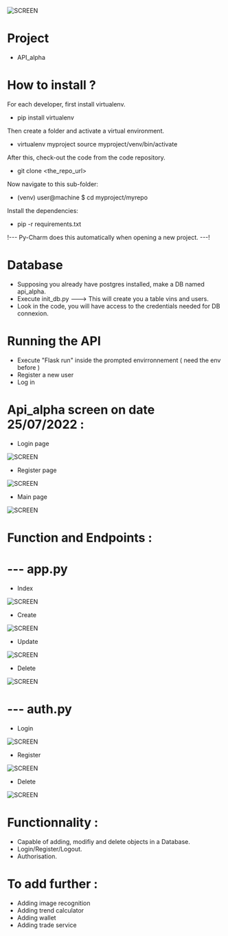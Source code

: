 ![SCREEN](https://i.postimg.cc/k4cVbbRW/banniere.jpg)

# Project
- API_alpha

# How to install ?

For each developer, first install virtualenv.

  - pip install virtualenv

Then create a folder and activate a virtual environment.

  - virtualenv myproject source myproject/venv/bin/activate

After this, check-out the code from the code repository.

  - git clone <the_repo_url>

Now navigate to this sub-folder:

  - (venv) user@machine $ cd myproject/myrepo

Install the dependencies:

  - pip -r requirements.txt

!--- Py-Charm does this automatically when opening a new project. ---!

# Database

- Supposing you already have postgres installed, make a DB named api_alpha.
- Execute init_db.py ---> This will create you a table vins and users.
- Look in the code, you will have access to the credentials needed for DB connexion.

# Running the API

- Execute "Flask run" inside the prompted envirronnement ( need the env before )
- Register a new user
- Log in

# Api_alpha screen on date 25/07/2022 :

- Login page

![SCREEN](https://i.postimg.cc/tg81dkYQ/crud-1-login.jpg)

- Register page

![SCREEN](https://i.postimg.cc/vB940nV1/crud-2-register.jpg)

- Main page 

![SCREEN](https://i.postimg.cc/8cSj9CRZ/crud-3-main.jpg)

# Function and Endpoints :

# --- app.py

- Index

![SCREEN](https://i.postimg.cc/dtN1FnwM/index.jpg)

- Create

![SCREEN](https://i.postimg.cc/G3Qt7dfm/create.jpg)

- Update

![SCREEN](https://i.postimg.cc/8zFCzWz7/update.jpg)

- Delete

![SCREEN](https://i.postimg.cc/m2gDKKxN/delete.jpg)

# --- auth.py

- Login

![SCREEN](https://i.postimg.cc/0QbYPnBb/login.jpg)

- Register

![SCREEN](https://i.postimg.cc/W3CM3ZBS/register.jpg)

- Delete

![SCREEN](https://i.postimg.cc/8CyR29w2/delete-auth.jpg)


# Functionnality :

- Capable of adding, modifiy and delete objects in a Database.
- Login/Register/Logout.
- Authorisation.

# To add further :

- Adding image recognition 
- Adding trend calculator
- Adding wallet
- Adding trade service
